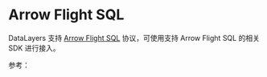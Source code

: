 # Arrow Flight SQL

DataLayers 支持 [Arrow Flight SQL](https://arrow.apache.org/docs/format/FlightSql.html#arrow-flight-sql) 协议，可使用支持 Arrow Flight SQL 的相关 SDK 进行接入。

参考：